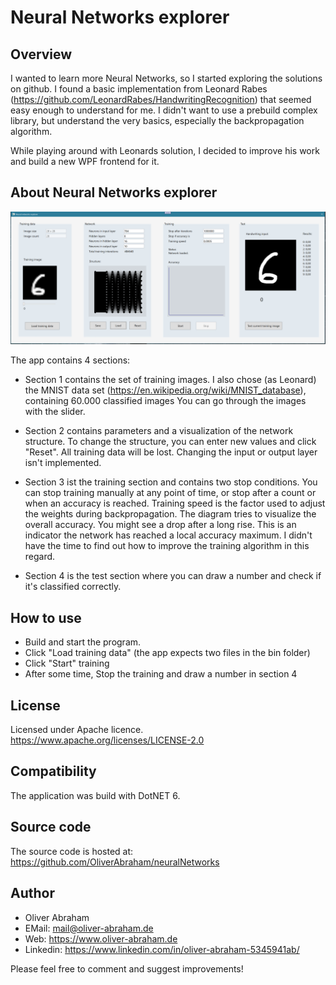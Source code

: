 # Neural Networks explorer

## Overview
I wanted to learn more Neural Networks, so I started exploring the solutions on github.
I found a basic implementation from Leonard Rabes (https://github.com/LeonardRabes/HandwritingRecognition) 
that seemed easy enough to understand for me.
I didn't want to use a prebuild complex library, but understand the very basics, especially the
backpropagation algorithm.

While playing around with Leonards solution, I decided to improve his work and build a new WPF frontend for it.


## About Neural Networks explorer

![Linktext](./screenshot.png)

The app contains 4 sections:
- Section 1 contains the set of training images. 
I also chose (as Leonard) the MNIST data set (https://en.wikipedia.org/wiki/MNIST_database), 
containing 60.000 classified images
You can go through the images with the slider.

- Section 2 contains parameters and a visualization of the network structure.
To change the structure, you can enter new values and click "Reset". 
All training data will be lost.
Changing the input or output layer isn't implemented.

- Section 3 ist the training section and contains two stop conditions. 
You can stop training manually at any point of time, or stop after a count or when
an accuracy is reached.
Training speed is the factor used to adjust the weights during backpropagation.
The diagram tries to visualize the overall accuracy.
You might see a drop after a long rise. This is an indicator the network has reached 
a local accuracy maximum. I didn't have the time to find out how to improve the
training algorithm in this regard.

- Section 4 is the test section where you can draw a number 
and check if it's classified correctly.


## How to use
- Build and start the program.
- Click "Load training data" (the app expects two files in the bin folder)
- Click "Start" training
- After some time, Stop the training and draw a number in section 4



## License
Licensed under Apache licence.
https://www.apache.org/licenses/LICENSE-2.0


## Compatibility
The application was build with DotNET 6.


## Source code
The source code is hosted at:
https://github.com/OliverAbraham/neuralNetworks


## Author
- Oliver Abraham
- EMail: mail@oliver-abraham.de
- Web:  https://www.oliver-abraham.de
- Linkedin: https://www.linkedin.com/in/oliver-abraham-5345941ab/

Please feel free to comment and suggest improvements!
